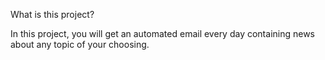 What is this project?

In this project, you will get an automated email every day containing news about any topic of your choosing.